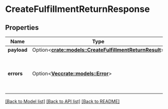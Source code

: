 # CreateFulfillmentReturnResponse

## Properties

Name | Type | Description | Notes
------------ | ------------- | ------------- | -------------
**payload** | Option<[**crate::models::CreateFulfillmentReturnResult**](CreateFulfillmentReturnResult.md)> |  | [optional]
**errors** | Option<[**Vec<crate::models::Error>**](Error.md)> | A list of error responses returned when a request is unsuccessful. | [optional]

[[Back to Model list]](../README.md#documentation-for-models) [[Back to API list]](../README.md#documentation-for-api-endpoints) [[Back to README]](../README.md)


